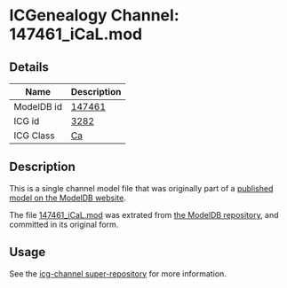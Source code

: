 # ICGenealogy Channel: 147461\_iCaL.mod

## Details

Name | Description
---- | -----------
ModelDB id | [147461](http://senselab.med.yale.edu/ModelDB/ShowModel.cshtml?model=147461)
ICG id | [3282](http://icg.neurotheory.ox.ac.uk/channels/3/3282)
ICG Class | [Ca](http://icg.neurotheory.ox.ac.uk/channels/3)

## Description

This is a single channel model file that was originally part of a [published model on the ModelDB website](http://senselab.med.yale.edu/mModelDB/ShowModel.cshtml?model=147461).

The file [147461\_iCaL.mod](147461_iCaL.mod) was extrated from [the ModelDB repository](http://senselab.med.yale.edu/ModelDB/ShowModel.cshtml?model=147461), and committed in its original form.

## Usage

See the [icg-channel super-repository](https://github.com/icgenealogy/icg-channels) for more information.